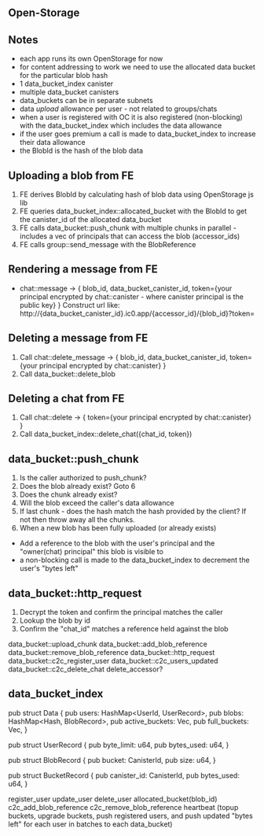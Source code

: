 ## Open-Storage

Notes
-----
- each app runs its own OpenStorage for now
- for content addressing to work we need to use the allocated data bucket for the particular blob hash
- 1 data_bucket_index canister
- multiple data_bucket canisters
- data_buckets can be in separate subnets
- data *upload* allowance per user - not related to groups/chats
- when a user is registered with OC it is also registered (non-blocking) with the data_bucket_index which includes the data allowance
- if the user goes premium a call is made to data_bucket_index to increase their data allowance
- the BlobId is the hash of the blob data

Uploading a blob from FE
------------------------
1. FE derives BlobId by calculating hash of blob data using OpenStorage js lib
2. FE queries data_bucket_index::allocated_bucket with the BlobId to get the canister_id of the allocated data_bucket
3. FE calls data_bucket::push_chunk with multiple chunks in parallel - includes a vec of principals that can access the blob (accessor_ids)
4. FE calls group::send_message with the BlobReference

Rendering a message from FE
---------------------------
- chat::message -> {
    blob_id, 
    data_bucket_canister_id, 
    token={your principal encrypted by chat::canister - where canister principal is the public key}
}
Construct url like: 
http://{data_bucket_canister_id}.ic0.app/{accessor_id}/{blob_id}?token=<TOKEN>

Deleting a message from FE
--------------------------
1. Call chat::delete_message ->
{ 
    blob_id, 
    data_bucket_canister_id, 
    token={your principal encrypted by chat::canister} 
}
2. Call data_bucket::delete_blob

Deleting a chat from FE
-----------------------
1. Call chat::delete ->
{ 
    token={your principal encrypted by chat::canister} 
}
2. Call data_bucket_index::delete_chat({chat_id, token})



data_bucket::push_chunk
-----------------------
1. Is the caller authorized to push_chunk?
2. Does the blob already exist? Goto 6
3. Does the chunk already exist?
4. Will the blob exceed the caller's data allowance
5. If last chunk - does the hash match the hash provided by the client? If not then throw away all the chunks.
6. When a new blob has been fully uploaded (or already exists)
 - Add a reference to the blob with the user's principal and the "owner(chat) principal" this blob is visible to
 - a non-blocking call is made to the data_bucket_index to decrement the user's "bytes left"

data_bucket::http_request
-------------------------
1. Decrypt the token and confirm the principal matches the caller
2. Lookup the blob by id
3. Confirm the "chat_id" matches a reference held against the blob

data_bucket::upload_chunk
data_bucket::add_blob_reference
data_bucket::remove_blob_reference
data_bucket::http_request
data_bucket::c2c_register_user
data_bucket::c2c_users_updated
data_bucket::c2c_delete_chat
    delete_accessor?


data_bucket_index
-----------------
pub struct Data {
    pub users: HashMap<UserId, UserRecord>,
    pub blobs: HashMap<Hash, BlobRecord>,
    pub active_buckets: Vec<BucketRecord>,
    pub full_buckets: Vec<BucketRecord>,
}

pub struct UserRecord {
    pub byte_limit: u64,
    pub bytes_used: u64,
}

pub struct BlobRecord {
    pub bucket: CanisterId,
    pub size: u64,
}

pub struct BucketRecord {
    pub canister_id: CanisterId,
    pub bytes_used: u64,
}

register_user
update_user
delete_user
allocated_bucket(blob_id)
c2c_add_blob_reference
c2c_remove_blob_reference
heartbeat (topup buckets, upgrade buckets, push registered users, and push updated "bytes left" for each user in batches to each data_bucket)